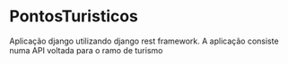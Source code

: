 # PontosTuristicos
 Aplicação django utilizando django rest framework. A aplicação consiste numa API voltada para o ramo de turismo
